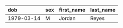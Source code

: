 | dob        | sex   | first_name   | last_name   |
|:-----------|:------|:-------------|:------------|
| 1979-03-14 | M     | Jordan       | Reyes       |